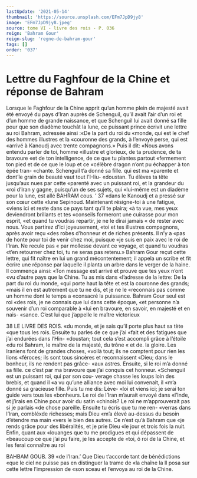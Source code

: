```yaml
---
lastUpdate: '2021-05-14'
thumbnail: 'https://source.unsplash.com/EFm7JpD9jy8'
image: 'EFm7JpD9jy8.jpeg'
source: tome VI - livre des rois - P. 036
reign: 'Bahram Gour'
reign-slug: 'regne-de-bahram-gour'
tags: []
order: '037'
---
```


# Lettre du Faghfour de la Chine et réponse de Bahram

Lorsque le Faghfour de la Chine apprit qu’un homme plein de majesté avait été envoyé du pays
d’Iran auprès de Schenguil, qu’il avait l’air d’un roi
et d’un homme de grande naissance, et que Schenguil lui avait donné sa fille pour que son diadème touchât
la lune, ce puissant prince écrivit une lettre au roi Bahram, adressée ainsi :«De la part du roi du «monde, qui est le chef des hommes illustres et la «couronne des grands, à l’envoyé perse, qui est «arrivé à Kanoudj avec trente compagnons.» Puis
il dit: «Nous avons entendu parler de toi, homme
«illustre et glorieux, de ta prudence, de ta bravoure
«et de ton intelligence, de ce que tu plantes partout
«fermement ton pied et de ce que le loup et ce «célèbre dragon n’ont pu échapper à ton épée tran-
«chante. Schenguil t’a donné sa fille. qui est ma «parente et dont’le grain de beauté vaut tout l’I-Iiu- «doustan. Tu élèves ta tête jusqu’aux nues par cette «parenté avec un puissant roi, et la grandeur du «roi d’lran y gagne, puisqu’un de ses sujets, qui «lui-même est un diadème pour la lune, est allé
BAHRAM cous. ’ 37 «dans le Kanoudj et a pressé sur son cœur cette
«lune Sepinoud. Maintenant résigne-toi à une fatigue, «viens ici et reste dans ce pays tant qu’il te plaira;
«à ta vue, mes yeux deviendront brillants et tes «conseils formeront une cuirasse pour mon esprit, «et quand tu voudras repartir, je ne le dirai jamais « de rester avec nous. Vous partirez d’ici joyeusement, «toi et tes illustres compagnons, après avoir reçu «des robes d’honneur et de riches présents. Il n’y a
«pas de honte pour toi de venir chez moi, puisque «je suis en paix avec le roi de l’lran. Ne recule pas
« par mollesse devant ce voyage, et quand tu voudras «t’en retourner chez toi, tu ne seras pas retenu.»
Bahram Gour reçut cette lettre, qui fit naître en lui un grand mécontentement; il appela un scribe et fit écrire une réponse par laquelle il planta un arbre dans le verger de la haine. Il commença ainsi: «Ton message est arrivé et prouve que tes yeux n’ont
«vu d’autre pays que la Chine. Tu as mis dans «l’adresse de la lettre: De la part du roi du monde, «qui porte haut la tête et est la couronne des grands; «mais il en est autrement que tu ne dis, et je ne le «reconnais pas comme un homme dont le temps a «consacré la puissance. Bahram Gour seul est roi «des rois, je ne connais que lui dans cette époque, «et personne n’a souvenir d’un roi comparable à
«lui en bravoure, en savoir, en majesté et en nais- «sance. C’est lui que j’appelle le maître victorieux

38 LE LIVRE DES ROIS.
«du monde, et je sais qu’il porte plus haut sa tète
«que tous les rois. Ensuite tu parles de ce que j’ai «fait et des fatigues que j’ai endurées dans l’Hin- «doustan; tout cela s’est accompli grâce à l’étoile
«du roi Bahram, le maître de la majesté, du trône
« et de. la gloire. Les Iraniens font de grandes choses, «voilà tout; ils ne comptent pour rien les lions «féroces; ils sont tous sincères et reconnaissent «Dieu; dans le bonheur, ils ne rendent pas grâce- «aux astres. Ensuite, si le roi m’a donné sa fille.
ce c’est par ma bravoure que j’ai conquis cet honneur.
«Schenguil est un puissant roi, qui par son cou- verage chasse les loups loin des brebis, et quand il «a vu qu’une alliance avec moi lui convenait, il
«m’a donné sa gracieuse fille. Puis tu me dis: Lève-
«loi et viens ici; je serai ton guide vers tous les «bonheurs. Le roi de l’Iran m’aurait envoyé dans
«l’Inde, et j’irais en Chine pour avoir du satin «chinois? Le roi ne m’approuverait pas si je parlais «de chose pareille. Ensuite tu écris que tu me ren- «verras dans l’Iran, combléxde richesses; mais Dieu
«m’a élevé au-dessus du besoin d’étendre ma main
«vers le bien des autres. Ce n’est qu’à Bahram que
«je rends grâce pour des libéralités, et je prie Dieu
«le jour et trois fois la nuit. Enfin, quant aux «louanges que tu me prodigues et qui dépassent de «beaucoup ce que j’ai pu faire, je les accepte de «toi, ô roi de la Chine, et les ferai connaître au roi

BAHBAM GOUB. 39 «de l’Iran.’ Que Dieu t’accorde tant de bénédictions
«que le ciel ne puisse pas en distinguer la trame de «la chaîne la Il posa sur cette lettre l’impression de
«son sceau et l’envoya au roi de la Chine.
